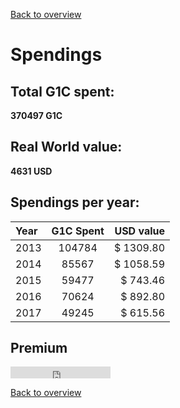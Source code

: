 [Back to overview](../README.md)

# Spendings

## Total G1C spent: 
**370497 G1C**

## Real World value: 
**4631 USD**

## Spendings per year: 

Year|G1C Spent|USD value
:-----|:-----:|-----:
2013|104784|$ 1309.80
2014|85567|$ 1058.59
2015|59477|$ 743.46
2016|70624|$ 892.80
2017|49245|$ 615.56

## Premium
<iframe sandbox src="https://free.timeanddate.com/countdown/i5k52huj/n1248/cf11/cm0/cu2/ct0/cs1/ca2/co0/cr2/ss0/cacf0e7d5/cpc000/pct/tcfff/fs100/szw320/szh135/iso2022-10-22T21:20:00" allowTransparency="true" frameborder="0" width="160" height="19"></iframe>


[Back to overview](../README.md)

